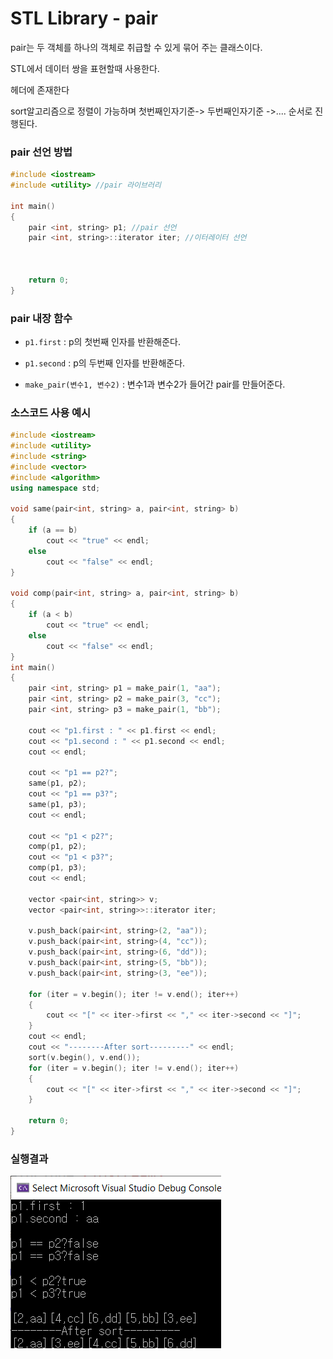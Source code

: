 # STL Library - pair

pair는 두 객체를 하나의 객체로 취급할 수 있게 묶어 주는 클래스이다.

STL에서 데이터 쌍을 표현할때 사용한다.

<utility> 헤더에 존재한다

sort알고리즘으로 정렬이 가능하며 첫번째인자기준-> 두번째인자기준 ->.... 순서로 진행된다.

### pair 선언 방법

```c++
#include <iostream>
#include <utility> //pair 라이브러리

int main()
{
	pair <int, string> p1; //pair 선언
    pair <int, string>::iterator iter; //이터레이터 선언
    


	return 0;
}
```

### pair 내장 함수

* `p1.first` : p의 첫번째 인자를 반환해준다.



* `p1.second` : p의 두번째 인자를 반환해준다.



* `make_pair(변수1, 변수2)` : 변수1과 변수2가 들어간 pair를 만들어준다.



### 소스코드 사용 예시

```c++
#include <iostream>
#include <utility>
#include <string>
#include <vector>
#include <algorithm>
using namespace std;

void same(pair<int, string> a, pair<int, string> b)
{
	if (a == b)
		cout << "true" << endl;
	else
		cout << "false" << endl;
}

void comp(pair<int, string> a, pair<int, string> b)
{
	if (a < b)
		cout << "true" << endl;
	else
		cout << "false" << endl;
}
int main()
{
	pair <int, string> p1 = make_pair(1, "aa");
	pair <int, string> p2 = make_pair(3, "cc");
	pair <int, string> p3 = make_pair(1, "bb");

	cout << "p1.first : " << p1.first << endl;
	cout << "p1.second : " << p1.second << endl;
	cout << endl;

	cout << "p1 == p2?";
	same(p1, p2);
	cout << "p1 == p3?";
	same(p1, p3);
	cout << endl;

	cout << "p1 < p2?";
	comp(p1, p2);
	cout << "p1 < p3?";
	comp(p1, p3);
	cout << endl;

	vector <pair<int, string>> v;
	vector <pair<int, string>>::iterator iter;

	v.push_back(pair<int, string>(2, "aa"));
	v.push_back(pair<int, string>(4, "cc"));
	v.push_back(pair<int, string>(6, "dd"));
	v.push_back(pair<int, string>(5, "bb"));
	v.push_back(pair<int, string>(3, "ee"));

	for (iter = v.begin(); iter != v.end(); iter++)
	{
		cout << "[" << iter->first << "," << iter->second << "]";
	}
	cout << endl;
	cout << "--------After sort---------" << endl;
	sort(v.begin(), v.end());
	for (iter = v.begin(); iter != v.end(); iter++)
	{
		cout << "[" << iter->first << "," << iter->second << "]";
	}

	return 0;
}
```



### 실행결과

![실행결과](./img/pair_ex.png)  
